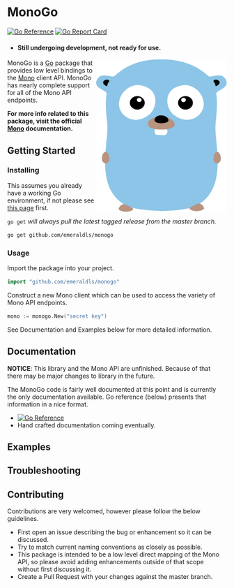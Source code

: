 # MonoGo

[![Go Reference](https://pkg.go.dev/badge/github.com/emeraldls/monogo.svg)](https://pkg.go.dev/github.com/emeraldls/monogo) [![Go Report Card](https://goreportcard.com/badge/github.com/emeraldls/monogo)](https://goreportcard.com/report/github.com/emeraldls/monogo)

- #### Still undergoing development, not ready for use.

<img align="right" alt="DiscordGo logo" src="docs/img/golang.png" width="300" height="350">

MonoGo is a [Go](https://golang.org/) package that provides low level
bindings to the [Mono](https://mono.co/) client API. MonoGo
has nearly complete support for all of the Mono API endpoints.

**For more info related to this package, visit the official [Mono](https://discord.gg/golang) documentation.**

## Getting Started

### Installing

This assumes you already have a working Go environment, if not please see
[this page](https://golang.org/doc/install) first.

`go get` _will always pull the latest tagged release from the master branch._

```sh
go get github.com/emeraldls/monogo
```

### Usage

Import the package into your project.

```go
import "github.com/emeraldls/monogo"
```

Construct a new Mono client which can be used to access the variety of
Mono API endpoints.

```go
mono := monogo.New("secret key")
```

See Documentation and Examples below for more detailed information.

## Documentation

**NOTICE**: This library and the Mono API are unfinished.
Because of that there may be major changes to library in the future.

The MonoGo code is fairly well documented at this point and is currently
the only documentation available. Go reference (below) presents that information in a nice format.

- [![Go Reference](https://pkg.go.dev/badge/github.com/emeraldls/monogo.svg)](https://pkg.go.dev/github.com/emeraldls/monogo)
- Hand crafted documentation coming eventually.

## Examples

## Troubleshooting

## Contributing

Contributions are very welcomed, however please follow the below guidelines.

- First open an issue describing the bug or enhancement so it can be
  discussed.
- Try to match current naming conventions as closely as possible.
- This package is intended to be a low level direct mapping of the Mono API,
  so please avoid adding enhancements outside of that scope without first
  discussing it.
- Create a Pull Request with your changes against the master branch.
